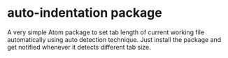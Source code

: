 # auto-indentation package

A very simple Atom package to set tab length of current working file automatically using auto detection technique.
Just install the package and get notified whenever it detects different tab size.
